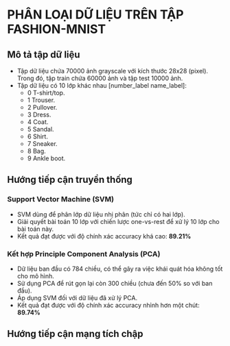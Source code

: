 # PHÂN LOẠI DỮ LIỆU TRÊN TẬP FASHION-MNIST
## Mô tả tập dữ liệu
- Tập dữ liệu chứa 70000 ảnh grayscale với kích thước 28x28 (pixel). Trong đó, tập train chứa 60000 ảnh và tập test 10000 ảnh.
- Tập dữ liệu có 10 lớp khác nhau [number_label name_label]: 
    - 0 T-shirt/top.
    - 1 Trouser.
    - 2 Pullover.
    - 3 Dress.
    - 4 Coat.
    - 5 Sandal.
    - 6 Shirt.
    - 7 Sneaker.
    - 8 Bag.
    - 9 Ankle boot.
## Hướng tiếp cận truyền thống
### Support Vector Machine (SVM)
- SVM dùng để phân lớp dữ liệu nhị phân (tức chỉ có hai lớp).
- Giải quyết bài toán 10 lớp với chiến lược one-vs-rest để xử lý 10 lớp cho bài toán này.
- Kết quả đạt được với độ chính xác accuracy khá cao: **89.21%**
### Kết hợp Principle Component Analysis (PCA)
- Dữ liệu ban đầu có 784 chiều, có thể gây ra việc khái quát hóa không tốt cho mô hình.
- Sử dụng PCA để rút gọn lại còn 300 chiều (chưa đến 50% so với ban đầu).
- Áp dụng SVM đối với dữ liệu đã xử lý PCA.
- Kết quả đạt được với độ chính xác accuracy nhỉnh hơn một chút: **89.74%**
## Hướng tiếp cận mạng tích chập
